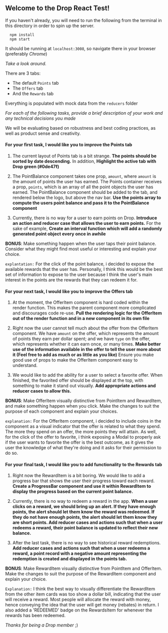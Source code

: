 ## Welcome to the Drop React Test!

If you haven't already, you will need to run the following from the terminal in
this directory in order to spin up the server.

```
  npm install
  npm start
```

It should be running at `localhost:3008`, so navigate there in your browser
(preferably _Chrome_)

_Take a look around._

There are 3 tabs:

* The default `Points` tab
* The `Offers` tab
* And the `Rewards` tab

Everything is populated with mock data from the `reducers` folder

_For each of the following tasks, provide a brief description of your work and
any technical decisions you made_

We will be evaluating based on robustness and best coding practices, as well as product sense and creativity.

#### For your first task, I would like you to improve the Points tab

1. The current layout of Points tab is a bit strange. **The points should be
   sorted by date descending.** In addition, **Highlight the active tab with
   Drop green (#0de47f)**

2. The PointBalance component takes one prop, `amount`, where `amount` is the
   amount of points the user has earned. The Points container receives a prop,
   `points`, which is an array of all the point objects the user has earned. The
   PointBalance component should be added to the tab, and rendered below the
   logo, but above the nav bar. **Use the points array to compute the users
   point balance and pass it to the PointBalance component**

3. Currently, there is no way for a user to earn points on Drop. **Introduce an
   action and reducer case that allows the user to earn points.** For the sake
   of example, **Create an interval function which will add a randomly generated
   point object every once in awhile**

**BONUS**: Make something happen when the user taps their point balance.
Consider what they might find most useful or interesting and explain your
choice.

`explantation:` For the click of the point balance, i decided to expose the available rewards that the user has. Personally, I think this would be the best set of information to expose to the user because I think the user's main interest in the points are the rewards that they can redeem it for.

#### For your next task, I would like you to improve the Offers tab

1. At the moment, the OfferItem component is hard coded within the render
   function. This makes the parent component more complicated and discourages
   code re-use. **Pull the rendering logic for the OfferItem out of the render
   function and in a new component in its own file**

2. Right now the user cannot tell much about the offer from the OfferItem
   component. We have `amount` on the offer, which represents the amount of
   points they earn per dollar spent; and we have `type` on the offer, which
   represents whether it can earn once, or many times. **Make better use of the
   information available in the offer to tell the user more about it (Feel free
   to add as much or as little as you like)** Ensure you make good use of props
   to make the OfferItem component easy to understand.

3. We would like to add the ability for a user to select a favorite offer. When
   finished, the favorited offer should be displayed at the top, with something
   to make it stand out visually. **Add appropriate actions and reducer cases to
   allow this.**

**BONUS**: Make OfferItem visually distinctive from PointItem and RewardItem,
and make something happen when you click. Make the changes to suit the purpose
of each component and explain your choices.

`explanation:` For the OfferItem component, i decided to include coins in the component as a visual indicator that the offer is related to what they spend. The more they spend on an offer, the more points they will attain. As well, for the click of the offer to favorite, i think exposing a Modal to properly ask if the user wants to favorite the offer is the best outcome, as it gives the user the knowledge of what they're doing and it asks for their permission to do so.

#### For your final task, I would like you to add functionality to the Rewards tab

1. Right now the RewardItem is a bit boring. We would like to add a progress bar
   that shows the user their progress toward each reward. **Create a ProgressBar
   component and use it within RewardItem to display the progress based on the
   current point balance.**

2. Currently, there is no way to redeem a reward in the app. **When a user
   clicks on a reward, we should bring up an alert. If they have enough points,
   the alert should let them know the reward was redeemed. If they do not have
   enough points, the alert should let them know they are short points. Add
   reducer cases and actions such that when a user redeems a reward, their point
   balance is updated to reflect their new balance.**

3. After the last task, there is no way to see historical reward redemptions.
   **Add reducer cases and actions such that when a user redeems a reward, a
   point record with a negative amount representing the redemption is created
   and displayed in the points tab.**

**BONUS**: Make RewardItem visually distinctive from PointItem and OfferItem.
Make the changes to suit the purpose of the RewardItem component and explain
your choice.

`Explanation:` I think the best way to visually differentiate the RewardItem from the other item cards was too show a dollar bill, indicating that the user will receive a reward. Most people will allocate the reward with money, hence conveying the idea that the user will get money (rebates) in return. I also added a 'REDEEMED' badge on the RewardsItem for whenever the rewards has been redeemed.

_Thanks for being a Drop member_ ;)

